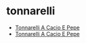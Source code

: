 # tonnarelli

 * [Tonnarelli A Cacio E Pepe](../../index/t/tonnarelli-a-cacio-e-pepe.json)
 * [Tonnarelli A Cacio E Pepe](../../index/t/tonnarelli-a-cacio-e-pepe.json)
